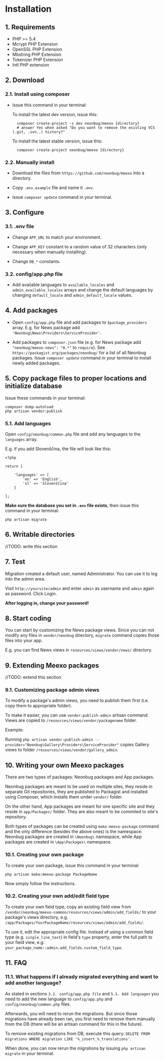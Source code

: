 # Installation #

## 1. Requirements ##

* PHP >= 5.4
* Mcrypt PHP Extension
* OpenSSL PHP Extension
* Mbstring PHP Extension
* Tokenizer PHP Extension
* Intl PHP extension

## 2. Download ##

### 2.1. Install using composer

* Issue this command in your terminal:

	To install the latest dev version, issue this:
		
		composer create-project -s dev neonbug/meexo {directory}
		# answer Yes when asked "Do you want to remove the existing VCS (.git, .svn..) history?"
	
	To install the latest stable version, issue this:
		
		composer create-project neonbug/meexo {directory}

### 2.2. Manually install

* Download the files from `https://github.com/neonbug/meexo` into a directory. 

* Copy `.env.example` file and name it `.env`.

* Issue `composer update` command in your terminal.
 
## 3. Configure

### 3.1. .env file

* Change `APP_URL` to match your environment.

* Change `APP_KEY` constant to a random value of 32 characters (only necessary when manually installing).

* Change `DB_*` constants.

### 3.2. config/app.php file

* Add available languages to `available_locales` and `admin_available_locales` arrays and change the default languages by changing `default_locale` and `admin_default_locale` values.

## 4. Add packages

* Open `config/app.php` file and add packages to `$package_providers` array. E.g. for News package add `'Neonbug\News\Providers\ServiceProvider'`.

* Add packages to `composer.json` file (e.g. for News package add `"neonbug/meexo-news": "0.*"` to `require`). See `https://packagist.org/packages/neonbug/` for a list of all Neonbug packages. Issue `composer update` command in your terminal to install newly added packages.

## 5. Copy package files to proper locations and initialize database

Issue these commands in your terminal:
```
composer dump-autoload
php artisan vendor:publish
```

### 5.1. Add languages

Open `config/neonbug/common.php` file and add any languages to the `languages` array.

E.g. if you add Slovenščina, the file will look like this:

```
<?php

return [
	
	'languages' => [
		'en' => 'English', 
		'sl' => 'Slovenščina'
	]
	
];
```

**Make sure the database you set in `.env` file exists**, then issue this command in your terminal:

```
php artisan migrate
```

## 6. Writable directories

//TODO: write this section

## 7. Test

Migration created a default user, named Administrator. You can use it to log into the admin area.

Visit `http://yoursite/admin` and enter `admin` as username and `admin` again as password. Click Login.

**After logging in, change your password!**

## 8. Start coding

You can start by customizing the News package views. Since you can not modify any files in `vendor/neonbug` directory, `migrate` command copies those files into your app.

E.g. you can find News views in `resources/views/vendor/news/` directory.

## 9. Extending Meexo packages

//TODO: extend this section

### 9.1. Customizing package admin views

To modify a package's admin views, you need to publish them first (i.e. copy them to appropriate folder).

To make it easier, you can use `vendor:publish-admin` artisan command. Views are copied to `/resources/views/vendor/packagename` folder.

Example:

Running `php artisan vendor:publish-admin --provider="Neonbug\Gallery\Providers\ServiceProvider"` copies Gallery views to folder `/resources/views/vendor/gallery_admin`.

## 10. Writing your own Meexo packages

There are two types of packages: Neonbug packages and App packages.

Neonbug packages are meant to be used on multiple sites, they reside in separate Git repositories, they are published to Packagist and installed using Composer, which installs them under `vendor/` folder.

On the other hand, App packages are meant for one specific site and they reside in `app/Packages/` folder. They are also meant to be commited to site's repository.

Both types of packages can be created using `make:meexo-package` command and the only difference (besides the above ones) is the namespace: Neonbug packages are created in `\Neonbug\` namespace, while App packages are created in `\App\Packages\` namespace. 

### 10.1. Creating your own package

To create your own package, issue this command in your terminal:

```
php artisan make:meexo-package PackageName
```

Now simply follow the instructions.

### 10.2. Creating your own add/edit field type
  
To create your own field type, copy an existing field view from `/vendor/neonbug/meexo-common/resources/views/admin/add_fields/` to your package's views directory, e.g. `/app/Packages/YourPackageName/resources/views/admin/add_fields/`.

To use it, edit the appropriate config file. Instead of using a common field type (e.g. `single_line_text`) in field's `type` property, enter the full path to your field view, e.g. `your_package_name::admin.add_fields.custom_field_type`.

## 11. FAQ

### 11.1. What happens if I already migrated everything and want to add another language?

As stated in sections `3.2. config/app.php file` and `5.1. Add languages` you need to add the new language to `config/app.php` and `config/neonbug/common.php` files.

Afterwards, you will need to rerun the migrations. But since those migrations have already been ran, you first need to remove them manually from the DB (there will be an artisan command for this in the future).

To remove existing migrations from DB, execute this query: `DELETE FROM migrations WHERE migration LIKE '%_insert_%_translations'`.

When done, you can now rerun the migrations by issuing `php artisan migrate` in your terminal.
